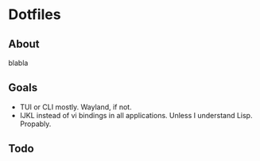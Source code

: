 # Dotfiles

## About

blabla

## Goals

- TUI or CLI mostly. Wayland, if not.
- IJKL instead of vi bindings in all applications. Unless I understand Lisp. Propably.

## Todo


